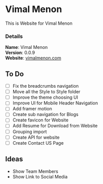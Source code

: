 # Vimal Menon

This is Website for Vimal Menon

### Details

<b>Name</b>: Vimal Menon
<br/>
<b>Version</b>: 0.0.9
<br/>
<b>Website</b>: [vimalmenon.com](https://vimalmenon.com)
<br/>

## To Do

- [ ] Fix the breadcrumbs navigation
- [ ] Move all the Style to Style folder
- [ ] Improve the theme choosing UI
- [ ] Improve UI for Mobile Header Navigation
- [ ] Add framer motion
- [ ] Create sub navigation for Blogs
- [ ] Create favicon for Website
- [ ] Add Resume for Download from Website
- [ ] Grouping import
- [ ] Create API for website
- [ ] Create Contact US Page

## Ideas

- Show Team Members
- Show Link to Social Media
